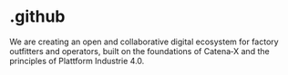 # .github
We are creating an open and collaborative digital ecosystem for factory outfitters and operators, built on the foundations of Catena‑X and the principles of Plattform Industrie 4.0.

